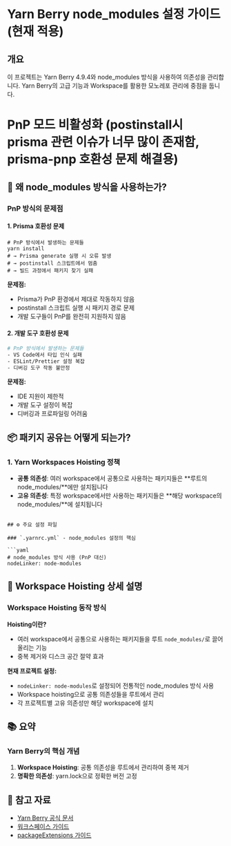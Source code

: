 # Yarn Berry node_modules 설정 가이드 (현재 적용)

## 개요

이 프로젝트는 Yarn Berry 4.9.4와 node_modules 방식을 사용하여 의존성을 관리합니다. Yarn Berry의 고급 기능과 Workspace를 활용한 모노레포 관리에 중점을 둡니다.

# PnP 모드 비활성화 (postinstall시 prisma 관련 이슈가 너무 많이 존재함, prisma-pnp 호환성 문제 해결용)

## 🤔 왜 node_modules 방식을 사용하는가?

### PnP 방식의 문제점

#### 1. **Prisma 호환성 문제**

```
# PnP 방식에서 발생하는 문제들
yarn install
# → Prisma generate 실행 시 오류 발생
# → postinstall 스크립트에서 멈춤
# → 빌드 과정에서 패키지 찾기 실패
```

**문제점:**

- Prisma가 PnP 환경에서 제대로 작동하지 않음
- postinstall 스크립트 실행 시 패키지 경로 문제
- 개발 도구들이 PnP를 완전히 지원하지 않음

#### 2. **개발 도구 호환성 문제**

```bash
# PnP 방식에서 발생하는 문제들
- VS Code에서 타입 인식 실패
- ESLint/Prettier 설정 복잡
- 디버깅 도구 작동 불안정
```

**문제점:**

- IDE 지원이 제한적
- 개발 도구 설정이 복잡
- 디버깅과 프로파일링 어려움

## 📦 패키지 공유는 어떻게 되는가?

### **1. Yarn Workspaces Hoisting 정책**

- **공통 의존성**: 여러 workspace에서 공통으로 사용하는 패키지들은 **루트의 node_modules/**에만 설치됩니다
- **고유 의존성**: 특정 workspace에서만 사용하는 패키지들은 **해당 workspace의 node_modules/**에 설치됩니다

````

## ⚙️ 주요 설정 파일

### `.yarnrc.yml` - node_modules 설정의 핵심

```yaml
# node_modules 방식 사용 (PnP 대신)
nodeLinker: node-modules
````

## 🔧 Workspace Hoisting 상세 설명

### Workspace Hoisting 동작 방식

**Hoisting이란?**

- 여러 workspace에서 공통으로 사용하는 패키지들을 루트 `node_modules/`로 끌어올리는 기능
- 중복 제거와 디스크 공간 절약 효과

**현재 프로젝트 설정:**

- `nodeLinker: node-modules`로 설정되어 전통적인 node_modules 방식 사용
- Workspace hoisting으로 공통 의존성들을 루트에서 관리
- 각 프로젝트별 고유 의존성만 해당 workspace에 설치

## 📚 요약

### Yarn Berry의 핵심 개념

1. **Workspace Hoisting**: 공통 의존성을 루트에서 관리하여 중복 제거
2. **명확한 의존성**: yarn.lock으로 정확한 버전 고정

## 📖 참고 자료

- [Yarn Berry 공식 문서](https://yarnpkg.com/getting-started)
- [워크스페이스 가이드](https://yarnpkg.com/features/workspaces)
- [packageExtensions 가이드](https://yarnpkg.com/configuration/yarnrc#packageExtensions)
